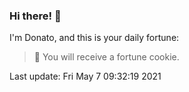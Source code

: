 ### Hi there! 👋 

I'm Donato, and this is your daily fortune:

> 🥠 You will receive a fortune cookie.

Last update: Fri May  7 09:32:19 2021